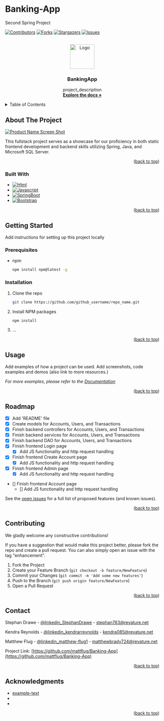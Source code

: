 # Banking-App
Second Spring Project


<a name="readme-top"></a>

<!-- PROJECT SHIELDS -->
[![Contributors][contributors-shield]][contributors-url]
[![Forks][forks-shield]][forks-url]
[![Stargazers][stars-shield]][stars-url]
[![Issues][issues-shield]][issues-url]


<!-- PROJECT LOGO -->
<br />
<div align="center">
  <a href="https://github.com/github_username/repo_name">
    <img src="images/logo.png" alt="Logo" width="80" height="80">
  </a>

<!-- PROJECT TITLE & DESCRIPTION -->
<h3 align="center">BankingApp</h3>

  <p align="center">
    project_description
    <br />
    <a href="https://github.com/mattflug/Banking-App"><strong>Explore the docs »</strong></a>
    <br />
  </p>
</div>



<!-- TABLE OF CONTENTS -->
<details>
  <summary>Table of Contents</summary>
  <ol>
    <li>
      <a href="#about-the-project">About The Project</a>
      <ul>
        <li><a href="#built-with">Built With</a></li>
      </ul>
    </li>
    <li>
      <a href="#getting-started">Getting Started</a>
      <ul>
        <li><a href="#prerequisites">Prerequisites</a></li>
        <li><a href="#installation">Installation</a></li>
      </ul>
    </li>
    <li><a href="#usage">Usage</a></li>
    <li><a href="#roadmap">Roadmap</a></li>
    <li><a href="#contributing">Contributing</a></li>
    <li><a href="#license">License</a></li>
    <li><a href="#contact">Contact</a></li>
    <li><a href="#acknowledgments">Acknowledgments</a></li>
  </ol>
</details>



<!-- ABOUT THE PROJECT -->
## About The Project

<!-- TODO: add a screenshot -->
[![Product Name Screen Shot][product-screenshot]](https://example.com)

<!-- TODO add project info -->
This fullstack project serves as a showcase for our proficiency in both static frontend development and backend skills utilizing Spring, Java, and Microsoft SQL Server.

<p align="right">(<a href="#readme-top">back to top</a>)</p>

<!-- BUILT WITH SHIELDS -->

### Built With

* [![Html][html.io]][html-url]
* [![Javascript][Javascript.io]][Javascript-url]
* [![SpringBoot][Spring.io]][Spring-url]
* [![Bootstrap][Bootstrap.com]][Bootstrap-url]


<p align="right">(<a href="#readme-top">back to top</a>)</p>



<!-- GETTING STARTED -->
## Getting Started

<!-- TODO: add instructions, prereq, and more installation steps -->
Add instructions for setting up this project locally 

### Prerequisites

* npm
  ```sh
  npm install npm@latest -g
  ```

### Installation

1. Clone the repo
   ```sh
   git clone https://github.com/github_username/repo_name.git
   ```
2. Install NPM packages
   ```sh
   npm install
   ```
3. ...

<p align="right">(<a href="#readme-top">back to top</a>)</p>



<!-- USAGE EXAMPLES -->
## Usage

<!-- TODO: add useage examples -->
Add examples of how a project can be used. Add screenshots, code examples and demos (also link to more resources.)

_For more examples, please refer to the [Documentation](https://example.com)_

<p align="right">(<a href="#readme-top">back to top</a>)</p>



<!-- ROADMAP -->

<!-- TODO: add more roadmaps -->
## Roadmap

- [x] Add 'README' file
- [x] Create models for Accounts, Users, and Transactions
- [x] Finish backend controllers for Accounts, Users, and Transactions
- [x] Finish backend services for Accounts, Users, and Transactions
- [x] Finish backend DAO for Accounts, Users, and Transactions
- [x] Finish frontend Login page
    - [x] Add JS functionality and http request handling
- [x] Finish frontend Create Account page
    - [x] Add JS functionality and http request handling
- [x] Finish frontend Admin page
    - [x] Add JS functionality and http request handling
- [] Finish frontend Account page
    - [] Add JS functionality and http request handling

See the [open issues](https://github.com/mattflug/Banking-App/issues) for a full list of proposed features (and known issues).

<p align="right">(<a href="#readme-top">back to top</a>)</p>



<!-- CONTRIBUTING -->
## Contributing

We gladly welcome any constructive contributions!

If you have a suggestion that would make this project better, please fork the repo and create a pull request. You can also simply open an issue with the tag "enhancement".

1. Fork the Project
2. Create your Feature Branch (`git checkout -b feature/NewFeature`)
3. Commit your Changes (`git commit -m 'Add some new features'`)
4. Push to the Branch (`git push origin feature/NewFeature`)
5. Open a Pull Request

<p align="right">(<a href="#readme-top">back to top</a>)</p>



<!-- LICENSE -->
<!-- ## License

Distributed under the MIT License. See `LICENSE.txt` for more information.

<p align="right">(<a href="#readme-top">back to top</a>)</p> -->



<!-- CONTACT -->
## Contact
<a name="contact"></a>

Stephan Drawe - [@linkedin_StephanDrawe](https://www.linkedin.com/in/stephan-drawe/) - stephan763@revature.net

Kendra Reynolds - [@linkedin_kendrarreynolds](https://twitter.com/twitter_handle) - kendra085@revature.net

Matthew Flug - [@linkedin_matthew-flug1](https://twitter.com/twitter_handle) - matthewbrady724@revature.net

Project Link: [https://github.com/mattflug/Banking-App](https://github.com/mattflug/Banking-App)

<p align="right">(<a href="#readme-top">back to top</a>)</p>



<!-- ACKNOWLEDGMENTS -->
## Acknowledgments
<!-- TODO: add acknowledgements if any -->

* [example-text](https://example-text.com)
* []()
* []()

<p align="right">(<a href="#readme-top">back to top</a>)</p>



<!-- MARKDOWN LINKS & IMAGES -->
<!-- https://www.markdownguide.org/basic-syntax/#reference-style-links -->
[contributors-shield]: https://img.shields.io/github/contributors/github_username/repo_name.svg?style=for-the-badge
[contributors-url]: https://github.com/mattflug/Banking-App/graphs/contributors
[forks-shield]: https://img.shields.io/github/forks/github_username/repo_name.svg?style=for-the-badge
[forks-url]: https://github.com/mattflug/Banking-App/forks
[stars-shield]: https://img.shields.io/github/stars/github_username/repo_name.svg?style=for-the-badge
[stars-url]: https://github.com/mattflug/Banking-App/stargazers
[issues-shield]: https://img.shields.io/github/issues/github_username/repo_name.svg?style=for-the-badge
[issues-url]: https://github.com/mattflug/Banking-App/issues
[product-screenshot]: images/screenshot.png

<!-- tech badges -->

[html.io]: https://img.shields.io/badge/HTML5-E34F26?style=for-the-badge&logo=html5&logoColor=white
[html-url]: https://www.w3schools.com/html/
[Javascript.io]: https://img.shields.io/badge/JavaScript-323330?style=for-the-badge&logo=javascript&logoColor=F7DF1E
[Javascript-url]: https://www.w3schools.com/js/
[Spring.io]: https://img.shields.io/badge/Spring-6DB33F?style=for-the-badge&logo=spring&logoColor=white
[Spring-url]: https://spring.io/
[Bootstrap.com]: https://img.shields.io/badge/Bootstrap-563D7C?style=for-the-badge&logo=bootstrap&logoColor=white
[Bootstrap-url]: https://getbootstrap.com

<!-- 

Our User Stories to implement:

1 As a user, a view my account details (balance, acct#) 

2 As a user, I can view my account transactions  

3 As an admin, I can create a new user 

4 As an admin, I can create a new account (checking and/or savings) for a user 

5 As an admin, I can view all accounts 

6 As a user/admin, I can log in and log out of the banking app 

7 As a user, I can make a withdraw or deposit to account (checking and/or savings) 

8 As a user, I can transfer funds between my accounts. 

9 As a user, I can view filter my transaction history by timeframe 

10 As an admin, I can close out a bank account.

(3 tables: Accounts, Transaction, User)

 -->
